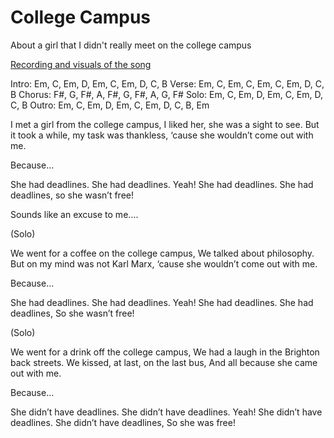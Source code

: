 # College Campus

About a girl that I didn't really meet on the college campus

[Recording and visuals of the song](https://glowkeeper.uk/posts/songs/collegeCampus/)

Intro: Em, C, Em, D, Em, C, Em, D, C, B
Verse: Em, C, Em, C, Em, C, Em, D, C, B
Chorus: F#, G, F#, A, F#, G, F#, A, G, F#
Solo: Em, C, Em, D, Em, C, Em, D, C, B
Outro: Em, C, Em, D, Em, C, Em, D, C, B, Em

I met a girl from the college campus,
I liked her, she was a sight to see.
But it took a while, my task was thankless,
‘cause she wouldn’t come out with me.

Because…

She had deadlines.
She had deadlines.
Yeah! She had deadlines.
She had deadlines, so she wasn’t free!

Sounds like an excuse to me….

(Solo)

We went for a coffee on the college campus,
We talked about philosophy.
But on my mind was not Karl Marx,
‘cause she wouldn’t come out with me.

Because…

She had deadlines.
She had deadlines.
Yeah! She had deadlines.
She had deadlines,
So she wasn’t free!

(Solo)

We went for a drink off the college campus,
We had a laugh in the Brighton back streets.
We kissed, at last, on the last bus,
And all because she came out with me.

Because…

She didn’t have deadlines.
She didn’t have deadlines.
Yeah! She didn’t have deadlines.
She didn’t have deadlines,
So she was free!

&nbsp;
